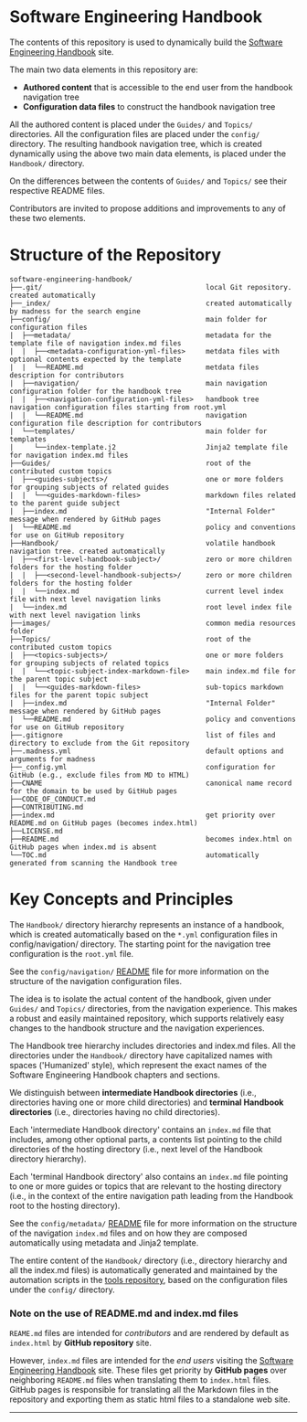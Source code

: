 # Software Engineering Handbook


The contents of this repository is used to dynamically build the [Software Engineering Handbook][1] 
site. 

The main two data elements in this repository are:

- **Authored content** that is accessible to the end user from the handbook navigation tree 
- **Configuration data files** to construct the handbook navigation tree

All the authored content is placed under the `Guides/` and `Topics/` directories.
All the configuration files are placed under the `config/` directory. 
The resulting handbook navigation tree, which is created dynamically using the above two main data 
elements, is placed under the `Handbook/` directory.

On the differences between the contents of `Guides/` and `Topics/` see their respective README files.

Contributors are invited to propose additions and improvements to any of these two elements.

# Structure of the Repository

```
software-engineering-handbook/
├──.git/                                        local Git repository. created automatically
├──_index/                                      created automatically by madness for the search engine
├──config/                                      main folder for configuration files
|  ├──metadata/                                 metadata for the template file of navigation index.md files
|  |  ├──<metadata-configuration-yml-files>     metdata files with optional contents expected by the template
|  |  └──README.md                              metdata files description for contributors
|  ├──navigation/                               main navigation configuration folder for the handbook tree
|  |  ├──<navigation-configuration-yml-files>   handbook tree navigation configuration files starting from root.yml
|  |  └──README.md                              navigation configuration file description for contributors
|  └──templates/                                main folder for templates
|     └──index-template.j2                      Jinja2 template file for navigation index.md files
├──Guides/                                      root of the contributed custom topics
|  ├──<guides-subjects>/                        one or more folders for grouping subjects of related guides
|  |  └──<guides-markdown-files>                markdown files related to the parent guide subject
|  ├──index.md                                  "Internal Folder" message when rendered by GitHub pages
|  └──README.md                                 policy and conventions for use on GitHub repository
├──Handbook/                                    volatile handbook navigation tree. created automatically
|  ├──<first-level-handbook-subject>/           zero or more children folders for the hosting folder
|  |  ├──<second-level-handbook-subjects>/      zero or more children folders for the hosting folder
|  |  └──index.md                               current level index file with next level navigation links
|  └──index.md                                  root level index file with next level navigation links
├──images/                                      common media resources folder
├──Topics/                                      root of the contributed custom topics
|  ├──<topics-subjects>/                        one or more folders for grouping subjects of related topics
|  |  └──<topic-subject-index-markdown-file>    main index.md file for the parent topic subject
|  |  └──<guides-markdown-files>                sub-topics markdown files for the parent topic subject
|  ├──index.md                                  "Internal Folder" message when rendered by GitHub pages
|  └──README.md                                 policy and conventions for use on GitHub repository
├──.gitignore                                   list of files and directory to exclude from the Git repository
├──.madness.yml                                 default options and arguments for madness
├──_config.yml                                  configuration for GitHub (e.g., exclude files from MD to HTML)
├──CNAME                                        canonical name record for the domain to be used by GitHub pages
├──CODE_OF_CONDUCT.md
├──CONTRIBUTING.md
├──index.md                                     get priority over README.md on GitHub pages (becomes index.html)
├──LICENSE.md
├──README.md                                    becomes index.html on GitHub pages when index.md is absent
└──TOC.md                                       automatically generated from scanning the Handbook tree
```

# Key Concepts and Principles

The `Handbook/` directory hierarchy represents an instance of a handbook, which is created 
automatically based on the `*.yml` configuration files in config/navigation/ directory. The starting
point for the navigation tree configuration is the `root.yml` file.

See the `config/navigation/` [README][2] file for more information on the structure of the navigation 
configuration files.

The idea is to isolate the actual content of the handbook, given under `Guides/` and `Topics/` 
directories, from the navigation experience. This makes a robust and easily maintained repository, 
which supports relatively easy changes to the handbook structure and the navigation experiences.

The Handbook tree hierarchy includes directories and index.md files. All the directories under
the `Handbook/` directory have capitalized names with spaces ('Humanized' style), which represent 
the exact names of the Software Engineering Handbook chapters and sections.

We distinguish between **intermediate Handbook directories** (i.e., directories having one or more 
child directories) and **terminal Handbook directories** (i.e., directories having no child 
directories).

Each 'intermediate Handbook directory' contains an `index.md` file that includes, among other 
optional parts, a contents list pointing to the child directories of the hosting directory (i.e., 
next level of the Handbook directory hierarchy).

Each 'terminal Handbook directory' also contains an `index.md` file pointing to one or more guides or 
topics that are relevant to the hosting directory (i.e., in the context of the entire navigation 
path leading from the Handbook root to the hosting directory).

See the `config/metadata/` [README][3] file for more information on the structure of the navigation 
`index.md` files and on how they are composed automatically using metadata and Jinja2 template.

The entire content of the `Handbook/` directory (i.e., directory hierarchy and all the index.md files)
is automatically generated and maintained by the automation scripts in the [tools repository][4],
based on the configuration files under the `config/` directory.

### Note on the use of README.md and index.md files

`REAME.md` files are intended for *contributors* and are rendered by default as `index.html` by 
**GitHub repository** site.

However, `index.md` files are intended for the *end users* visiting the 
[Software Engineering Handbook][1] site. These files get priority by **GitHub pages** over 
neighboring `README.md` files when translating them to `index.html` files. GitHub pages is responsible 
for translating all the Markdown files in the repository and exporting them as static html files to 
a standalone web site.

---

[1]: http://software-engineering-handbook.com/
[2]: /config/navigation/README.md
[3]: /config/metadata/README.md
[4]: https://github.com/uribench/software-engineering-handbook-tools

